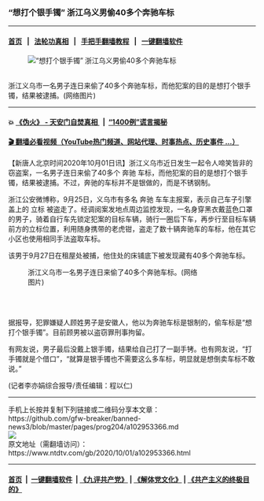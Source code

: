 ### “想打个银手镯” 浙江乌义男偷40多个奔驰车标
------------------------

#### [首页](https://github.com/gfw-breaker/banned-news3/blob/master/README.md) &nbsp;&nbsp;|&nbsp;&nbsp; [法轮功真相](https://github.com/begood0513/basic/blob/master/README.md)  &nbsp;&nbsp;|&nbsp;&nbsp; [手把手翻墙教程](https://github.com/gfw-breaker/guides/wiki)  &nbsp;&nbsp;|&nbsp;&nbsp; [一键翻墙软件](https://github.com/gfw-breaker/nogfw/blob/master/README.md)  



<div><div class="featured_image">
 <figure>
  <img alt="“想打个银手镯” 浙江乌义男偷40多个奔驰车标" src="https://i.ntdtv.com/assets/uploads/2020/10/2020101947.jpeg"/>
 </figure><br/>
 <span class="caption">
  浙江义乌市一名男子连日来偷了40多个奔驰车标，而他犯案的目的是想打个银手镯，结果被逮捕。(网络图片)
 </span>
</div>
</div><hr/>

#### 💥 [《伪火》 - 天安门自焚真相 ](http://158.247.195.190:10000/videos/blog/weihuo.html)&nbsp; |&nbsp; [“1400例”谎言揭秘  ](http://158.247.195.190:10000/videos/blog/jiexi1400.html)

#### [ 🎬  翻墙必看视频（YouTube热门频道、网站代理、时事热点、历史事件 ...）](https://github.com/gfw-breaker/links/blob/master/banned.md)

<div><div class="post_content" itemprop="articleBody">
 <p>
  【新唐人北京时间2020年10月01日讯】浙江义乌市近日发生一起令人啼笑皆非的窃盗案，一名男子连日来偷了40多个
  <ok href="https://www.ntdtv.com/gb/奔驰.htm">
   奔驰
  </ok>
  车标，而他犯案的目的是想打个银手镯，结果被逮捕。不过，奔驰的车标并不是银做的，而是不锈钢制。
 </p>
 <p>
  浙江公安微博称，9月25日，义乌市有多名
  <ok href="https://www.ntdtv.com/gb/奔驰.htm">
   奔驰
  </ok>
  车车主报案，表示自己车子引擎盖上的
  <ok href="https://www.ntdtv.com/gb/立标.htm">
   立标
  </ok>
  被盗走了。经调阅案发地点周边监控发现，一名身穿黑衣戴蓝色口罩的男子，骑着自行车先锁定犯案的目标车辆，骑行一圈后下车，再步行至目标车辆前方的立标位置，利用随身携带的老虎钳，盗走了数十辆奔驰车的车标，他在其它小区也使用相同手法盗取车标。
 </p>
 <p>
  该男于9月27日在租屋处被捕，他住处的床铺底下被发现藏有40多个奔驰车标。
 </p>
 <figure class="wp-caption aligncenter" id="attachment_102953374" style="width: 352px">
  <img alt="" class="size-full wp-image-102953374" src="https://i.ntdtv.com/assets/uploads/2020/10/58d.gif">
   <br/><figcaption class="wp-caption-text">
    浙江义乌市一名男子连日来偷了40多个奔驰车标。(网络图片)
   </figcaption><br/>
  </img>
 </figure><br/>
 <p>
  据报导，犯罪嫌疑人顾姓男子是安徽人，他以为奔驰车标是银制的，偷车标是“想打个银手镯”。目前顾男被以盗窃罪刑事拘留。
 </p>
 <p>
  有网友说，男子最后没戴上银手镯，结果给自己打了一副手铐。也有网友说，“打手镯就是个借口”，“就算是银手镯也不需要这么多车标，明显就是想倒卖车标不敢说。”
 </p>
 <p>
  (记者李亦娟综合报导/责任编辑：程以仁)
 </p>
 <div class="single_ad">
 </div>
</div>
</div>
<hr/>
手机上长按并复制下列链接或二维码分享本文章：<br/>
https://github.com/gfw-breaker/banned-news3/blob/master/pages/prog204/a102953366.md <br/>
<a href='https://github.com/gfw-breaker/banned-news3/blob/master/pages/prog204/a102953366.md'><img src='https://github.com/gfw-breaker/banned-news3/blob/master/pages/prog204/a102953366.md.png'/></a> <br/>
原文地址（需翻墙访问）：https://www.ntdtv.com/gb/2020/10/01/a102953366.html


------------------------
#### [首页](https://github.com/gfw-breaker/banned-news3/blob/master/README.md) &nbsp;|&nbsp; [一键翻墙软件](https://github.com/gfw-breaker/nogfw/blob/master/README.md) &nbsp;| [《九评共产党》](https://github.com/gfw-breaker/9ping.md/blob/master/README.md#九评之一评共产党是什么) | [《解体党文化》](https://github.com/gfw-breaker/jtdwh.md/blob/master/README.md) | [《共产主义的终极目的》](https://github.com/gfw-breaker/gczydzjmd.md/blob/master/README.md)


<img src='http://gfw-breaker.win/banned-news3/pages/prog204/a102953366.md' width='0px' height='0px'/>